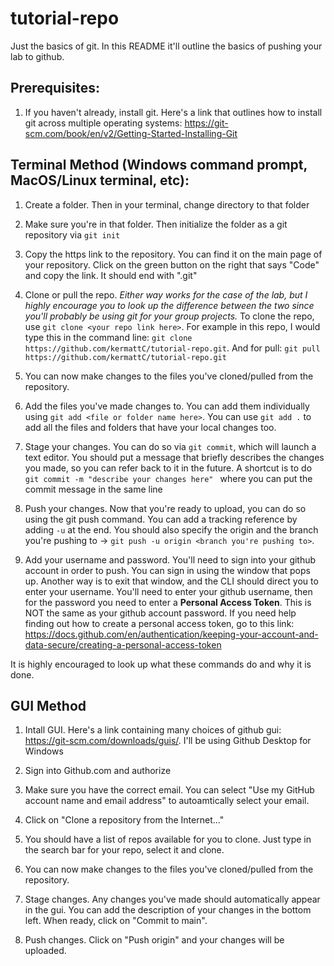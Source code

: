 # tutorial-repo
Just the basics of git. In this README it'll outline the basics of pushing your lab to github.

## Prerequisites:
1. If you haven't already, install git. Here's a link that outlines how to install git across multiple operating systems: https://git-scm.com/book/en/v2/Getting-Started-Installing-Git

## Terminal Method (Windows command prompt, MacOS/Linux terminal, etc):
1. Create a folder. Then in your terminal, change directory to that folder
2. Make sure you're in that folder. Then initialize the folder as a git repository via ```git init```
3. Copy the https link to the repository. You can find it on the main page of your repository. Click on the green button on the right that says "Code" and copy the link. It should end with ".git"
4. Clone or pull the repo. _Either way works for the case of the lab, but I highly encourage you to look up the difference between the two since you'll probably be using git for your group projects._ To clone the repo, use ```git clone <your repo link here>```. For example in this repo, I would type this in the command line: ``` git clone https://github.com/kermattC/tutorial-repo.git ```. And for pull: ```git pull https://github.com/kermattC/tutorial-repo.git```

5. You can now make changes to the files you've cloned/pulled from the repository.

6. Add the files you've made changes to. You can add them individually using ```git add <file or folder name here>```. You can use ```git add .``` to add all the files and folders that have your local changes too. 
7. Stage your changes. You can do so via ```git commit```, which will launch a text editor. You should put a message that briefly describes the changes you made, so you can refer back to it in the future. A shortcut is to do ```git commit -m "describe your changes here" ``` where you can put the commit message in the same line
8. Push your changes. Now that you're ready to upload, you can do so using the git push command. You can add a tracking reference by adding  ```-u``` at the end. You should also specify the origin and the branch you're pushing to -> ```git push -u origin <branch you're pushing to>```.
9. Add your username and password. You'll need to sign into your github account in order to push. You can sign in using the window that pops up. Another way is to exit that window, and the CLI should direct you to enter your username. You'll need to enter your github username, then for the password you need to enter a **Personal Access Token**. This is NOT the same as your github account password. If you need help finding out how to create a personal access token, go to this link: https://docs.github.com/en/authentication/keeping-your-account-and-data-secure/creating-a-personal-access-token


It is highly encouraged to look up what these commands do and why it is done.

## GUI Method
1. Intall GUI. Here's a link containing many choices of github gui: https://git-scm.com/downloads/guis/. I'll be using Github Desktop for Windows
2. Sign into Github.com and authorize
3. Make sure you have the correct email. You can select "Use my GitHub account name and email address" to autoamtically select your email.
4. Click on "Clone a repository from the Internet..."
5. You should have a list of repos available for you to clone. Just type in the search bar for your repo, select it and clone.

6. You can now make changes to the files you've cloned/pulled from the repository.

7. Stage changes. Any changes you've made should automatically appear in the gui. You can add the description of your changes in the bottom left. When ready, click on "Commit to main".
8. Push changes. Click on "Push origin" and your changes will be uploaded.


